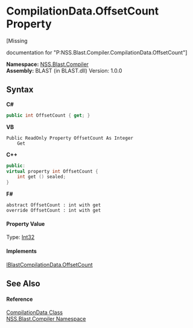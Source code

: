 # CompilationData.OffsetCount Property 
 

\[Missing <summary> documentation for "P:NSS.Blast.Compiler.CompilationData.OffsetCount"\]

**Namespace:**&nbsp;<a href="26a25caa-f50b-92ad-f15c-dbb9db1493ae.md">NSS.Blast.Compiler</a><br />**Assembly:**&nbsp;BLAST (in BLAST.dll) Version: 1.0.0

## Syntax

**C#**<br />
``` C#
public int OffsetCount { get; }
```

**VB**<br />
``` VB
Public ReadOnly Property OffsetCount As Integer
	Get
```

**C++**<br />
``` C++
public:
virtual property int OffsetCount {
	int get () sealed;
}
```

**F#**<br />
``` F#
abstract OffsetCount : int with get
override OffsetCount : int with get
```


#### Property Value
Type: <a href="https://docs.microsoft.com/dotnet/api/system.int32" target="_blank" rel="noopener noreferrer">Int32</a>

#### Implements
<a href="f0aac5f7-854a-69f3-52a5-1646ca43c64b.md">IBlastCompilationData.OffsetCount</a><br />

## See Also


#### Reference
<a href="52667f7e-8dc6-6543-e265-fdc90d6834fa.md">CompilationData Class</a><br /><a href="26a25caa-f50b-92ad-f15c-dbb9db1493ae.md">NSS.Blast.Compiler Namespace</a><br />